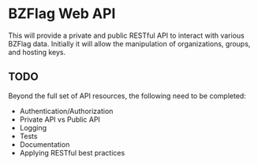 # BZFlag Web API

This will provide a private and public RESTful API to interact with various BZFlag data.
Initially it will allow the manipulation of organizations, groups, and hosting keys.

## TODO

Beyond the full set of API resources, the following need to be completed:

* Authentication/Authorization
* Private API vs Public API
* Logging
* Tests
* Documentation
* Applying RESTful best practices